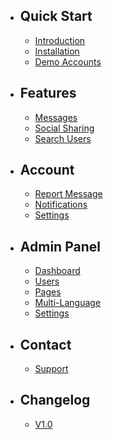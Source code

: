 - ## Quick Start
    - [Introduction](/{{route}}/{{version}}/introduction)
    - [Installation](/{{route}}/{{version}}/installation)
    - [Demo Accounts](/{{route}}/{{version}}/demo-accounts)
    
- ## Features
    - [Messages](/{{route}}/{{version}}/features/messages)
    - [Social Sharing](/{{route}}/{{version}}/features/social-sharing)
    - [Search Users](/{{route}}/{{version}}/features/search-users)

- ## Account
    - [Report Message](/{{route}}/{{version}}/settings/report-message)
    - [Notifications](/{{route}}/{{version}}/settings/notifications)
    - [Settings](/{{route}}/{{version}}/settings/settings)
    
- ## Admin Panel
    - [Dashboard](/{{route}}/{{version}}/admin/dashboard)
    - [Users](/{{route}}/{{version}}/admin/users)
    - [Pages](/{{route}}/{{version}}/admin/pages)
    - [Multi-Language](/{{route}}/{{version}}/admin/multi-language)
    - [Settings](/{{route}}/{{version}}/admin/settings)

- ## Contact
    - [Support](/{{route}}/{{version}}/contact/support)

- ## Changelog
    - [V1.0](/{{route}}/{{version}}/changelog/V1.0)